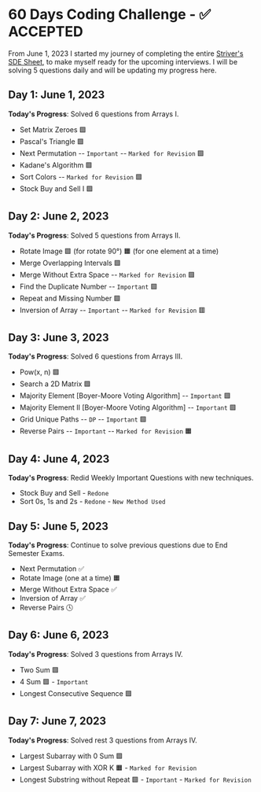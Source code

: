 # 60 Days Coding Challenge - ✅ ACCEPTED

From June 1, 2023 I started my journey of completing the
entire [Striver's SDE Sheet](https://takeuforward.org/interviews/strivers-sde-sheet-top-coding-interview-problems/), to
make myself ready for the upcoming interviews. I will be solving 5 questions daily and will be updating my progress
here.

## Day 1: June 1, 2023

**Today's Progress**: Solved 6 questions from Arrays I.

- Set Matrix Zeroes 🟩
- Pascal's Triangle 🟩
- Next Permutation -- `Important` -- `Marked for Revision` 🟩
- Kadane's Algorithm 🟩
- Sort Colors -- `Marked for Revision` 🟩
- Stock Buy and Sell I 🟩

## Day 2: June 2, 2023

**Today's Progress**: Solved 5 questions from Arrays II.

- Rotate Image 🟩 (for rotate 90°) 🟧 (for one element at a time)
- Merge Overlapping Intervals 🟩
- Merge Without Extra Space -- `Marked for Revision` 🟩
- Find the Duplicate Number -- `Important` 🟩
- Repeat and Missing Number 🟩
- Inversion of Array -- `Important` -- `Marked for Revision` 🟥

## Day 3: June 3, 2023

**Today's Progress**: Solved 6 questions from Arrays III.

- Pow(x, n) 🟩
- Search a 2D Matrix 🟩
- Majority Element [Boyer-Moore Voting Algorithm] -- `Important` 🟩
- Majority Element II [Boyer-Moore Voting Algorithm] -- `Important` 🟩
- Grid Unique Paths -- `DP` -- `Important` 🟩
- Reverse Pairs -- `Important` -- `Marked for Revision` 🟧

## Day 4: June 4, 2023

**Today's Progress**: Redid Weekly Important Questions with new techniques.

- Stock Buy and Sell - `Redone`
- Sort 0s, 1s and 2s - `Redone` - `New Method Used`

## Day 5: June 5, 2023

**Today's Progress**: Continue to solve previous questions due to End Semester Exams.

- Next Permutation ✅
- Rotate Image (one at a time) 🟧
- Merge Without Extra Space ✅
- Inversion of Array ✅
- Reverse Pairs 🕓

## Day 6: June 6, 2023

**Today's Progress**: Solved 3 questions from Arrays IV.

- Two Sum 🟩
- 4 Sum 🟩 - `Important`
- Longest Consecutive Sequence 🟩

## Day 7: June 7, 2023

**Today's Progress**: Solved rest 3 questions from Arrays IV.

- Largest Subarray with 0 Sum 🟩
- Largest Subarray with XOR K 🟧 - `Marked for Revision`
- Longest Substring without Repeat 🟩 - `Important` - `Marked for Revision`
